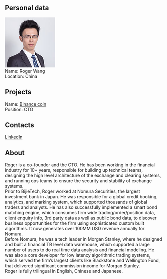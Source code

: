 ## Personal data
![ photo](../people/photo/roger_wang.jpg)  
Name: Roger Wang  
Location: China  
## Projects 
Name: [Binance coin](../projects/binance_coin.md)   
Position: CTO  
## Contacts
[LinkedIn](https://www.linkedin.com/in/rogerlilaiwang/)  
## About
Roger is a co-founder and the CTO. He has been working in
the financial industry for 10+ years, responsible for building up
technical teams, designing the high level architecture of the
exchange and clearing systems, and running ops teams to
ensure the security and stability of exchange systems.  
Prior to BijieTech, Roger worked at Nomura Securities, the
largest investment bank in Japan. He was responsible for a
global credit booking, analytics, and marking system, which supported thousands of
global traders and analysts. He has also successfully implemented a smart bond
matching engine, which consumes firm wide trading/order/position data, client
enquiry info, 3rd party data as well as public bond data, to discover business
opportunities for the firm using sophisticated custom built algorithms. It now
generates over 100MM USD revenue annually for Nomura.  
Before Nomura, he was a tech leader in Morgan Stanley, where he designed and
built a financial TB level data warehouse, which supported a large number of users to
do real time data analysis and financial modeling. He was also a core developer for
low latency algorithmic trading systems, which served the firm’s largest clients like
Blackstone and Wellington Fund, that delivered significant commission income for
Morgan Stanley.  
Roger is fully trilingual in English, Chinese and Japanese.
